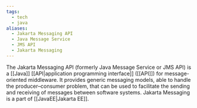 ```yaml
---
tags:
  - tech
  - java
aliases:
  - Jakarta Messaging API
  - Java Message Service
  - JMS API
  - Jakarta Messaging
---
```

The Jakarta Messaging API (formerly Java Message Service or JMS API) is a [[Java]] [[API|application programming interface]] ([[API]]) for message-oriented middleware.
It provides generic messaging models, able to handle the producer–consumer problem, that can be used to facilitate the sending and receiving of messages between software systems.
Jakarta Messaging is a part of [[JavaEE|Jakarta EE]].